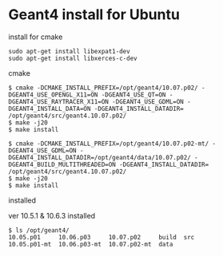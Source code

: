 # Geant4 install for Ubuntu 

install for cmake 

~~~
sudo apt-get install libexpat1-dev
sudo apt-get install libxerces-c-dev
~~~

cmake
~~~
$ cmake -DCMAKE_INSTALL_PREFIX=/opt/geant4/10.07.p02/ -DGEANT4_USE_OPENGL_X11=ON -DGEANT4_USE_QT=ON -DGEANT4_USE_RAYTRACER_X11=ON -DGEANT4_USE_GDML=ON -DGEANT4_INSTALL_DATA=ON -DGEANT4_INSTALL_DATADIR= /opt/geant4/src/geant4.10.07.p02/
$ make -j20
$ make install
~~~

~~~
$ cmake -DCMAKE_INSTALL_PREFIX=/opt/geant4/10.07.p02-mt/ -DGEANT4_USE_GDML=ON -DGEANT4_INSTALL_DATADIR=/opt/geant4/data/10.07.p02/ -DGEANT4_BUILD_MULTITHREADED=ON -DGEANT4_INSTALL_DATADIR= /opt/geant4/src/geant4.10.07.p02/
$ make -j20
$ make install
~~~

installed

ver 10.5.1 & 10.6.3 installed 
~~~
$ ls /opt/geant4/
10.05.p01     10.06.p03     10.07.p02     build  src
10.05.p01-mt  10.06.p03-mt  10.07.p02-mt  data
~~~
